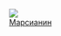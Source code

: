 ![](/books/sf_space/Энди%20Вейер/Марсианин.jpg)  
[Марсианин](/books/sf_space/Энди%20Вейер/Марсианин)